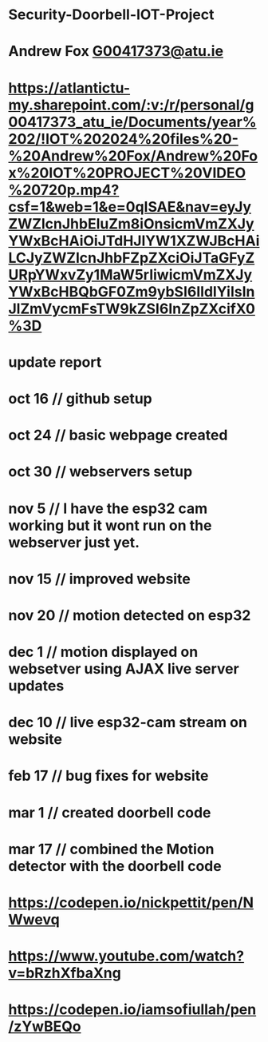 # Security-Doorbell-IOT-Project
# Andrew Fox G00417373@atu.ie
# https://atlantictu-my.sharepoint.com/:v:/r/personal/g00417373_atu_ie/Documents/year%202/!IOT%202024%20files%20-%20Andrew%20Fox/Andrew%20Fox%20IOT%20PROJECT%20VIDEO%20720p.mp4?csf=1&web=1&e=0qISAE&nav=eyJyZWZlcnJhbEluZm8iOnsicmVmZXJyYWxBcHAiOiJTdHJlYW1XZWJBcHAiLCJyZWZlcnJhbFZpZXciOiJTaGFyZURpYWxvZy1MaW5rIiwicmVmZXJyYWxBcHBQbGF0Zm9ybSI6IldlYiIsInJlZmVycmFsTW9kZSI6InZpZXcifX0%3D
# update report 
# oct 16 // github setup
# oct 24 // basic webpage created
# oct 30 // webservers setup
# nov 5  // I have the esp32 cam working but it wont run on the webserver just yet.
# nov 15 // improved website 
# nov 20 // motion detected on esp32
# dec 1  // motion displayed on websetver using AJAX live server updates
# dec 10 // live esp32-cam stream on website
# feb 17 // bug fixes for website
# mar 1  // created doorbell code
# mar 17 // combined the Motion detector with the doorbell code
# https://codepen.io/nickpettit/pen/NWwevq
# https://www.youtube.com/watch?v=bRzhXfbaXng
# https://codepen.io/iamsofiullah/pen/zYwBEQo
